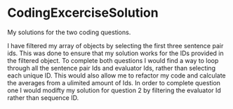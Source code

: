 # CodingExcerciseSolution

My solutions for the two coding questions.

I have filtered my array of objects by selecting the first three sentence pair ids. This was done to ensure that my solution works for the IDs provided in the filtered object. To complete both questions I would find a way to loop through all the sentence pair Ids and evaluator Ids, rather than selecting each unique ID. This would also allow me to refactor my code and calculate the averages from a ulimited amount of Ids. In order to complete question one I would modifty my solution for question 2 by filtering the evaluator Id rather than sequence ID.
